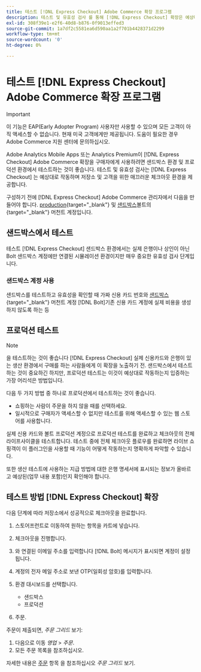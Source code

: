 ```yaml
---
title: 테스트 [!DNL Express Checkout] Adobe Commerce 확장 프로그램
description: 테스트 및 유효성 검사 를 통해 [!DNL Express Checkout] 확장은 예상대로 작동합니다.
exl-id: 308f39e1-e2f6-40d8-b876-0f9013effed3
source-git-commit: 1a7df2c5581ea6d590aa1a2f701b4428371d2299
workflow-type: tm+mt
source-wordcount: '0'
ht-degree: 0%

---
```


# 테스트 [!DNL Express Checkout] Adobe Commerce 확장 프로그램

>[!IMPORTANT]
>
> 이 기능은 EAP(Early Adopter Program) 사용자만 사용할 수 있으며 모든 고객이 아직 액세스할 수 없습니다. 현재 미국 고객에게만 제공됩니다. 도움이 필요한 경우 Adobe Commerce 지원 센터에 문의하십시오.

Adobe Analytics Mobile Apps 또는 Analytics Premium이 [!DNL Express Checkout] Adobe Commerce 확장을 구매자에게 사용하려면 샌드박스 환경 및 프로덕션 환경에서 테스트하는 것이 좋습니다. 테스트 및 유효성 검사는 [!DNL Express Checkout] 는 예상대로 작동하며 저장소 및 고객을 위한 매끄러운 체크아웃 환경을 제공합니다.

구성하기 전에 [!DNL Express Checkout] Adobe Commerce 관리자에서 다음을 만들어야 합니다. [production](https://merchant.bolt.com/register){target=&quot;_blank&quot;} 및 [샌드박스](https://merchant-sandbox.bolt.com/register)볼트의 {target=&quot;_blank&quot;} 머천트 계정입니다.

## 샌드박스에서 테스트

테스트 [!DNL Express Checkout] 샌드박스 환경에서는 실제 은행이나 상인이 아닌 Bolt 샌드박스 계정에만 연결된 시뮬레이션 환경이지만 매우 중요한 유효성 검사 단계입니다.

### 샌드박스 계정 사용

샌드박스를 테스트하고 유효성을 확인할 때 가짜 신용 카드 번호와 [샌드박스](https://merchant-sandbox.bolt.com/register){target=&quot;_blank&quot;} 머천트 계정 [!DNL Bolt]기존 신용 카드 계정에 실제 비용을 생성하지 않도록 하는 등

## 프로덕션 테스트

>[!NOTE]
>
> 을 테스트하는 것이 좋습니다 [!DNL Express Checkout] 실제 신용카드와 은행이 있는 생산 환경에서 구매를 하는 사람들에게 이 확장을 노출하기 전. 샌드박스에서 테스트하는 것이 중요하긴 하지만, 프로덕션 테스트는 이것이 예상대로 작동하는지 입증하는 가장 어리석은 방법입니다.

다음 두 가지 방법 중 하나로 프로덕션에서 테스트하는 것이 좋습니다.

- 쇼핑하는 사람이 주문을 하지 않을 때를 선택하세요.
- 일시적으로 구매자가 액세스할 수 없지만 테스트를 위해 액세스할 수 있는 웹 스토어를 사용합니다.

실제 신용 카드와 볼트 프로덕션 계정으로 프로덕션 테스트를 완료하고 체크아웃의 전체 라이프사이클을 테스트합니다. 테스트 중에 전체 체크아웃 플로우를 완료하면 라이브 쇼핑객이 이 플러그인을 사용할 때 기능이 어떻게 작동하는지 명확하게 파악할 수 있습니다.

또한 생산 테스트에 사용하는 지급 방법에 대한 은행 명세서에 표시되는 정보가 올바르고 예상된(업무 내용 포함)인지 확인해야 합니다.

## 테스트 방법 [!DNL Express Checkout] 확장

다음 단계에 따라 저장소에서 성공적으로 체크아웃을 완료합니다.

1. 스토어프런트로 이동하여 원하는 항목을 카트에 넣습니다.
1. 체크아웃을 진행합니다.
1. 와 연결된 이메일 주소를 입력합니다 [!DNL Bolt] 메시지가 표시되면 계정이 설정됩니다.
1. 계정의 전자 메일 주소로 보낸 OTP(일회성 암호)를 입력합니다.
1. 환경 대시보드를 선택합니다.

   - 샌드박스
   - 프로덕션

1. 주문.

주문이 제출되면, _주문 그리드_ 보기:

1. 다음으로 이동 _영업_ > _주문_.
1. 모든 주문 목록을 참조하십시오.

자세한 내용은 [주문](https://docs.magento.com/user-guide/sales/orders.html) 항목 을 참조하십시오 _주문 그리드_ 보기.
